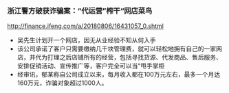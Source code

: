 ### 浙江警方破获诈骗案：“代运营”榨干“网店菜鸟
http://finance.ifeng.com/a/20180806/16431057_0.shtml
- 吴先生计划开一个网店，因无从业经验不知从何入手
- 该公司承诺了客户只需要缴纳几千块管理费，就可以轻松地拥有自己的一家网店，并代为打理之后店铺所有的经营，包括寻找货源、代发商品、售后服务、安排促销活动、宣传推广等，客户完全可以当“甩手掌柜
- 经审讯，郁某称自公司成立以来，每月收入都在100万元左右，最多一个月达160万元，诈骗对象超过1000人。